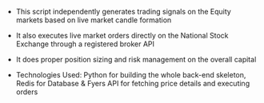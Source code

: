 - This script independently generates trading signals on the Equity markets based on live market candle formation
- It also executes live market orders directly on the National Stock Exchange through a registered broker API
- It does proper position sizing and risk management on the overall capital

- Technologies Used: Python for building the whole back-end skeleton, Redis for Database & Fyers API for fetching price details and executing orders 
